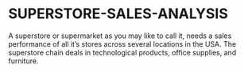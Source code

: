 # SUPERSTORE-SALES-ANALYSIS
A superstore or supermarket as you may like to call it, needs a sales performance of all it’s stores across several locations in the USA. The superstore chain deals in technological products, office supplies, and furniture.
